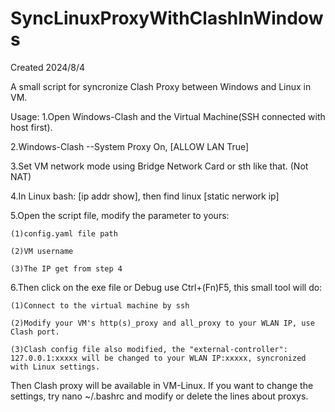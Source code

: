 ﻿# SyncLinuxProxyWithClashInWindows

Created 2024/8/4

A small script for syncronize Clash Proxy between Windows and Linux in VM.

Usage:
1.Open Windows-Clash and the Virtual Machine(SSH connected with host first).

2.Windows-Clash --System Proxy On, [ALLOW LAN True]

3.Set VM network mode using Bridge Network Card or sth like that. (Not NAT)

4.In Linux bash: [ip addr show], then find linux [static nerwork ip]

5.Open the script file, modify the parameter to yours: 

    (1)config.yaml file path
    
    (2)VM username
    
    (3)The IP get from step 4
    
6.Then click on the exe file or Debug use Ctrl+(Fn)F5, this small tool will do:

    (1)Connect to the virtual machine by ssh
    
    (2)Modify your VM's http(s)_proxy and all_proxy to your WLAN IP, use Clash port.
    
    (3)Clash config file also modified, the "external-controller": 127.0.0.1:xxxxx will be changed to your WLAN IP:xxxxx, syncronized with Linux settings.

Then Clash proxy will be available in VM-Linux.
If you want to change the settings, try nano ~/.bashrc and modify or delete the lines about proxys.
